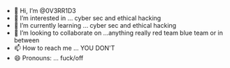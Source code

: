 - 👋 Hi, I’m @0V3RR1D3
- 👀 I’m interested in ... cyber sec and ethical hacking
- 🌱 I’m currently learning ... cyber sec and ethical hacking    
- 💞️ I’m looking to collaborate on ...anything really red team blue team or in between
- 📫 How to reach me ... YOU DON'T
- 😄 Pronouns: ... fuck/off


<!---
Rpcs1215/Rpcs1215 is a ✨ special ✨ repository because its `README.md` (this file) appears on your GitHub profile.
You can click the Preview link to take a look at your changes.
--->
